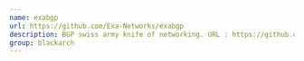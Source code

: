 ```yaml
---
name: exabgp
url: https://github.com/Exa-Networks/exabgp
description: BGP swiss army knife of networking. URL : https://github.com/Exa-Networks/exabgp Groups : blackarch blackarch-networking blackarch-defensive
group: blackarch
---
```

